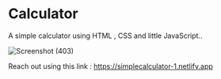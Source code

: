 # Calculator
A simple calculator using HTML , CSS and little JavaScript..

![Screenshot (403)](https://user-images.githubusercontent.com/101439718/231471933-07dcbb80-548e-4614-a304-14fc0621d4a9.png)

Reach out using this link : https://simplecalculator-1.netlify.app

